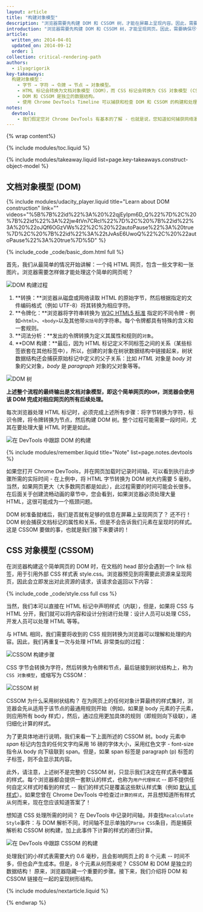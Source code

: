 ```yaml
---
layout: article
title: "构建对象模型"
description: "浏览器需要先构建 DOM 和 CSSOM 树，才能在屏幕上呈现内容。因此，需要确保尽快将 HTML 和 CSS 提供给浏览器。"
introduction: "浏览器需要先构建 DOM 和 CSSOM 树，才能呈现网页。因此，需要确保尽快将 HTML 和 CSS 提供给浏览器。"
article:
  written_on: 2014-04-01
  updated_on: 2014-09-12
  order: 1
collection: critical-rendering-path
authors:
  - ilyagrigorik
key-takeaways:
  构建对象模型：
    - 字节 → 字符 → 令牌 → 节点 → 对象模型。
    - HTML 标记会转换为文档对象模型 (DOM)，而 CSS 标记会转换为 CSS 对象模型 (CSSOM)。
    - DOM 和 CSSOM 是独立的数据结构。
    - 使用 Chrome DevTools Timeline 可以捕获和检查 DOM 和 CSSOM 的构建和处理成本。
notes:
  devtools:
    - 我们假定您对 Chrome DevTools 有基本的了解 - 也就是说，您知道如何捕获网络瀑布流或记录时间轴。如果您需要快速重温一下相关知识，请访问 <a href="https://developer.chrome.com/devtools">Chrome DevTools documentation</a>，如果您是首次使用 DevTools，则建议学习 Codeschool <a href="http://discover-devtools.codeschool.com/">Discover DevTools</a> 课程。
---
```


{% wrap content%}

<style>
  img, video, object {
    max-width: 100%;
  }

  img.center {
    display: block;
    margin-left: auto;
    margin-right: auto;
  }
</style>

{% include modules/toc.liquid %}

{% include modules/takeaway.liquid list=page.key-takeaways.construct-object-model %}

## 文档对象模型 (DOM)

{% include modules/udacity_player.liquid title="Learn about DOM construction" link="" videos="%5B%7B%22id%22%3A%20%22qjEyIpm6D_Q%22%7D%2C%20%7B%22id%22%3A%22jw4tVn7CRcI%22%7D%2C%20%7B%22id%22%3A%20%22oJQf6OGzVWs%22%2C%20%22autoPause%22%3A%20true%7D%2C%20%7B%22id%22%3A%22tJvAsE6UwoQ%22%2C%20%22autoPause%22%3A%20true%7D%5D" %}

{% include_code _code/basic_dom.html full %}

首先，我们从最简单的情况开始讲解：一个纯 HTML 网页，包含一些文字和一张图片。浏览器需要怎样做才能处理这个简单的网页呢？

<img src="images/full-process.png" alt="DOM 构建过程">

1. **转换：**浏览器从磁盘或网络读取 HTML 的原始字节，然后根据指定的文件编码格式（例如 UTF-8）将其转换为相应字符。
2. **令牌化：**浏览器将字符串转换为 [W3C HTML5 标准](http://www.w3.org/TR/html5/) 指定的不同令牌 - 例如`<html>`、`<body>`以及其他带`尖括号`的字符串。每个令牌都具有特殊的含义和一套规则。
3. **词法分析：**发出的令牌转换为定义其属性和规则的`对象`。
4. **DOM 构建：**最后，因为 HTML 标记定义不同标签之间的关系（某些标签嵌套在其他标签中），所以，创建的对象在树状数据结构中链接起来，树状数据结构还会捕获原始标记中定义的父子关系：比如 _HTML_ 对象是 _body_ 对象的父对象，_body_ 是 _paragraph_ 对象的父对象等等。

<img src="images/dom-tree.png" class="center" alt="DOM 树">

**上述整个流程的最终输出是文档对象模型，即这个简单网页的`DOM`，浏览器会使用该 DOM 完成对相应网页的所有后续处理。**

每次浏览器处理 HTML 标记时，必须完成上述所有步骤：将字节转换为字符，标识令牌，将令牌转换为节点，然后构建 DOM 树。整个过程可能需要一段时间，尤其在要处理大量 HTML 时更是如此。

<img src="images/dom-timeline.png" class="center" alt="在 DevTools 中跟踪 DOM 的构建">

{% include modules/remember.liquid title="Note" list=page.notes.devtools %}

如果您打开 Chrome DevTools，并在网页加载时记录时间轴，可以看到执行此步骤所需的实际时间 - 在上例中，将 HTML 字节转换为 DOM 树大约需要 5 毫秒。当然，如果网页更大（大多数网页都是如此），此过程需要的时间可能会长很多。在后面关于创建流畅动画的章节中，您会看到，如果浏览器必须处理大量 HTML，这很可能成为一个瓶颈问题。

DOM 树准备就绪后，我们是否就有足够的信息在屏幕上呈现网页了？ 还不行！ DOM 树会捕获文档标记的属性和关系，但是不会告诉我们元素在呈现时的样式。这是 CSSOM 要做的事，也就是我们接下来要讲的！

## CSS 对象模型 (CSSOM)

在浏览器构建这个简单网页的 DOM 时，在文档的 head 部分会遇到一个 link 标签，用于引用外部 CSS 样式表 style.css。浏览器预见到将需要此资源来呈现网页，因此会立即发出对此资源的请求，该请求会返回以下内容：

{% include_code _code/style.css full css %}

当然，我们本可以直接在 HTML 标记中声明样式（内联），但是，如果将 CSS 与 HTML 分开，我们就可以将内容和设计分别进行处理：设计人员可以处理 CSS，开发人员可以处理 HTML 等等。

与 HTML 相同，我们需要将收到的 CSS 规则转换为浏览器可以理解和处理的内容。因此，我们再重复一次与处理 HTML 非常类似的过程：

<img src="images/cssom-construction.png" class="center" alt="CSSOM 构建步骤">

CSS 字节会转换为字符，然后转换为令牌和节点，最后链接到树状结构上，称为`CSS 对象模型`，或缩写为 CSSOM：

<img src="images/cssom-tree.png" class="center" alt="CSSOM 树">

CSSOM 为什么采用树状结构？ 在为网页上的任何对象计算最终的样式集时，浏览器会先从适用于该节点的最通用规则开始（例如，如果是 body 元素的子元素，则应用所有 body 样式），然后，通过应用更加具体的规则（即规则向下级联），递归细化计算的样式。

为了更具体地进行说明，我们来看一下上面所述的 CSSOM 树。body 元素中 _span_ 标记内包含的任何文字均采用 16 磅的字体大小，采用红色文字 - font-size 指令从 body 向下级联到 span。但是，如果 span 标签是 paragraph (p) 标签的子标签，则不会显示其内容。

此外，请注意，上述树不是完整的 CSSOM 树，只显示我们决定在样式表中覆盖的样式。每个浏览器都会提供一套默认的样式，也称为`用户代理样式` -- 即不提供任何自定义样式时看到的样式 -- 我们的样式只是覆盖这些默认样式集（例如 [默认 IE 样式](http://www.iecss.com/)）。如果您曾在 Chrome DevTools 中检查过`计算的样式`，并且想知道所有样式从何而来，现在您应该知道答案了！

想知道 CSS 处理所需的时间？ 在 DevTools 中记录时间轴，并查找`Recalculate Style`事件：与 DOM 解析不同，时间轴不显示单独的`Parse CSS`条目，而是捕获解析和 CSSOM 树构建，加上此事件下计算的样式的递归计算。

<img src="images/cssom-timeline.png" class="center" alt="在 DevTools 中跟踪 CSSOM 的构建">

处理我们的小样式表需要大约 0.6 毫秒，且会影响网页上的 8 个元素 -- 时间不多，但也会产生成本。但是，8 个元素从何而来呢？ CSSOM 和 DOM 是独立的数据结构！ 原来，浏览器隐藏一个重要的步骤。接下来，我们介绍将 DOM 和 CSSOM 链接在一起的呈现树形结构。

{% include modules/nextarticle.liquid %}

{% endwrap %}

